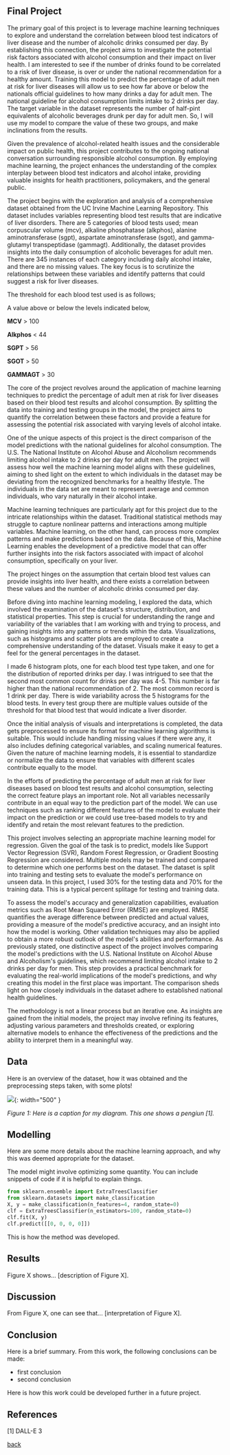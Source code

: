 ## Final Project 

The primary goal of this project is to leverage machine learning techniques to explore and understand the correlation between blood test indicators of liver disease and the number of alcoholic drinks consumed per day. By establishing this connection, the project aims to investigate the potential risk factors associated with alcohol consumption and their impact on liver health. I am interested to see if the number of drinks found to be correlated to a risk of liver disease, is over or under the national recommendation for a healthy amount. Training this model to predict the percentage of adult men at risk for liver diseases will allow us to see how far above or below the nationals official guidelines to how many drinks a day for adult men. The national guideline for alcohol consumption limits intake to 2 drinks per day. The target variable in the dataset represents the number of half-pint equivalents of alcoholic beverages drunk per day for adult men. So, I will use my model to compare the value of these two groups, and make inclinations from the results. 


Given the prevalence of alcohol-related health issues and the considerable impact on public health, this project contributes to the ongoing national conversation surrounding responsible alcohol consumption. By employing machine learning, the project enhances the understanding of the complex interplay between blood test indicators and alcohol intake, providing valuable insights for health practitioners, policymakers, and the general public.



The project begins with the exploration and analysis of a comprehensive dataset obtained from the UC Irvine Machine Learning Repository. This dataset includes variables representing blood test results that are indicative of liver disorders. There are 5 categories of blood tests used; mean corpuscular volume (mcv), alkaline phosphatase (alkphos), alanine aminotransferase (sgpt), aspartate aminotransferase (sgot), and gamma-glutamyl transpeptidase (gammagt). Additionally, the dataset provides insights into the daily consumption of alcoholic beverages for adult men. There are 345 instances of each category including daily alcohol intake, and there are no missing values. The key focus is to scrutinize the relationships between these variables and identify patterns that could suggest a risk for liver diseases.


The threshold for each blood test used is as follows; 


A value above or below the levels indicated below, 

**MCV** > 100 


**Alkphos** < 44 



**SGPT** > 56



**SGOT** > 50 



**GAMMAGT** > 30 


The core of the project revolves around the application of machine learning techniques to predict the percentage of adult men at risk for liver diseases based on their blood test results and alcohol consumption. By splitting the data into training and testing groups in the model, the project aims to quantify the correlation between these factors and provide a feature for assessing the potential risk associated with varying levels of alcohol intake.

One of the unique aspects of this project is the direct comparison of the model predictions with the national guidelines for alcohol consumption. The U.S. The National Institute on Alcohol Abuse and Alcoholism recommends limiting alcohol intake to 2 drinks per day for adult men. The project will assess how well the machine learning model aligns with these guidelines, aiming to shed light on the extent to which individuals in the dataset may be deviating from the recognized benchmarks for a healthy lifestyle. The individuals in the data set are meant to represent average and common individuals, who vary naturally in their alcohol intake. 

Machine learning techniques are particularly apt for this project due to the intricate relationships within the dataset. Traditional statistical methods may struggle to capture nonlinear patterns and interactions among multiple variables. Machine learning, on the other hand, can process more complex patterns and make predictions based on the data. Because of this, Machine Learning enables the development of a predictive model that can offer further insights into the risk factors associated with impact of alcohol consumption, specifically on your liver.

The project hinges on the assumption that certain blood test values can provide insights into liver health, and there exists a correlation between these values and the number of alcoholic drinks consumed per day.

Before diving into machine learning modeling, I explored the data, which involved the examination of the dataset's structure, distribution, and statistical properties. This step is crucial for understanding the range and variability of the variables that I am working with and trying to process, and gaining insights into any patterns or trends within the data. Visualizations, such as histograms and scatter plots are employed to create a comprehensive understanding of the dataset. Visuals make it easy to get a feel for the general percentages in the dataset. 

I made 6 histogram plots, one for each blood test type taken, and one for the distribution of reported drinks per day. I was intrigued to see that the second most common count for drinks per day was 4-5. This number is far higher than the national recommendation of 2. The most common record is 1 drink per day. There is wide variability across the 5 histograms for the blood tests. In every test group there are multiple values outside of the threshold for that blood test that would indicate a liver disorder. 


Once the initial analysis of visuals and interpretations is completed, the data gets preprocessed to ensure its format for machine learning algorithms is suitable. This would include handling missing values if there were any, it also includes defining categorical variables, and scaling numerical features. Given the nature of machine learning models, it is essential to standardize or normalize the data to ensure that variables with different scales contribute equally to the model.

In the efforts of predicting the percentage of adult men at risk for liver diseases based on blood test results and alcohol consumption, selecting the correct feature plays an important role. Not all variables necessarily contribute in an equal way to the prediction part of the model. We can use techniques such as ranking different features of the model to evaluate their impact on the prediction or we could use tree-based models to try and identify and retain the most relevant features to the prediction.


This project involves selecting an appropriate machine learning model for regression. Given the goal of the task is to predict, models like Support Vector Regression (SVR), Random Forest Regression, or Gradient Boosting Regression are considered. Multiple models may be trained and compared to determine which one performs best on the dataset. The dataset is split into training and testing sets to evaluate the model's performance on unseen data. In this project, I used 30% for the testing data and 70% for the training data. This is a typical percent splitage for testing and training data. 

To assess the model's accuracy and generalization capabilities, evaluation metrics such as Root Mean Squared Error (RMSE) are employed. RMSE quantifies the average difference between predicted and actual values, providing a measure of the model's predictive accuracy, and an insight into how the model is working. Other validation techniques may also be applied to obtain a more robust outlook of the model's abilities and performance. As previously stated, one distinctive aspect of the project involves comparing the model's predictions with the U.S. National Institute on Alcohol Abuse and Alcoholism's guidelines, which recommend limiting alcohol intake to 2 drinks per day for men. This step provides a practical benchmark for evaluating the real-world implications of the model's predictions, and why creating this model in the first place was important. The comparison sheds light on how closely individuals in the dataset adhere to established national health guidelines.

The methodology is not a linear process but an iterative one. As insights are gained from the initial models, the project may involve refining its features, adjusting  various parameters and thresholds created, or exploring alternative models to enhance the effectiveness of the predictions and the ability to interpret them in a meaningful way.



## Data  

Here is an overview of the dataset, how it was obtained and the preprocessing steps taken, with some plots!

![](file:///Users/sarahgauger/Desktop/ScatterPlot.png){: width="500" }

*Figure 1: Here is a caption for my diagram. This one shows a pengiun [1].*

## Modelling

Here are some more details about the machine learning approach, and why this was deemed appropriate for the dataset. 

The model might involve optimizing some quantity. You can include snippets of code if it is helpful to explain things.

```python
from sklearn.ensemble import ExtraTreesClassifier
from sklearn.datasets import make_classification
X, y = make_classification(n_features=4, random_state=0)
clf = ExtraTreesClassifier(n_estimators=100, random_state=0)
clf.fit(X, y)
clf.predict([[0, 0, 0, 0]])
```

This is how the method was developed.

## Results

Figure X shows... [description of Figure X].

## Discussion

From Figure X, one can see that... [interpretation of Figure X].

## Conclusion

Here is a brief summary. From this work, the following conclusions can be made:
* first conclusion
* second conclusion

Here is how this work could be developed further in a future project.

## References
[1] DALL-E 3

[back](./)

